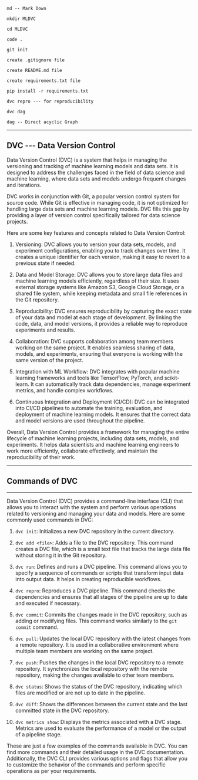 ```
md -- Mark Down
```

```
mkdir MLDVC
```

```
cd MLDVC
```

```
code .
```

```
git init
```

```
create .gitignore file
```

```
create README.md file
```

```
create requirements.txt file
```

```
pip install -r requirements.txt
```

```
dvc repro --- for reproducibility
```

```
dvc dag
```

```
dag -- Direct acyclic Graph
```



--------------------------------------------------------------------------------------------------------------------
DVC --- Data Version Control
--------------------------------------------------------------------------------------------------------------------
Data Version Control (DVC) is a system that helps in managing the versioning and tracking of machine learning models and data sets. It is designed to address the challenges faced in the field of data science and machine learning, where data sets and models undergo frequent changes and iterations.

DVC works in conjunction with Git, a popular version control system for source code. While Git is effective in managing code, it is not optimized for handling large data sets and machine learning models. DVC fills this gap by providing a layer of version control specifically tailored for data science projects.

Here are some key features and concepts related to Data Version Control:

1. Versioning: DVC allows you to version your data sets, models, and experiment configurations, enabling you to track changes over time. It creates a unique identifier for each version, making it easy to revert to a previous state if needed.

2. Data and Model Storage: DVC allows you to store large data files and machine learning models efficiently, regardless of their size. It uses external storage systems like Amazon S3, Google Cloud Storage, or a shared file system, while keeping metadata and small file references in the Git repository.

3. Reproducibility: DVC ensures reproducibility by capturing the exact state of your data and model at each stage of development. By linking the code, data, and model versions, it provides a reliable way to reproduce experiments and results.

4. Collaboration: DVC supports collaboration among team members working on the same project. It enables seamless sharing of data, models, and experiments, ensuring that everyone is working with the same version of the project.

5. Integration with ML Workflow: DVC integrates with popular machine learning frameworks and tools like TensorFlow, PyTorch, and scikit-learn. It can automatically track data dependencies, manage experiment metrics, and handle complex workflows.

6. Continuous Integration and Deployment (CI/CD): DVC can be integrated into CI/CD pipelines to automate the training, evaluation, and deployment of machine learning models. It ensures that the correct data and model versions are used throughout the pipeline.

Overall, Data Version Control provides a framework for managing the entire lifecycle of machine learning projects, including data sets, models, and experiments. It helps data scientists and machine learning engineers to work more efficiently, collaborate effectively, and maintain the reproducibility of their work.

-----------------------------------------------------------
## Commands of DVC
-----------------------------------------------------------
Data Version Control (DVC) provides a command-line interface (CLI) that allows you to interact with the system and perform various operations related to versioning and managing your data and models. Here are some commonly used commands in DVC:

1. `dvc init`: Initializes a new DVC repository in the current directory.

2. `dvc add <file>`: Adds a file to the DVC repository. This command creates a DVC file, which is a small text file that tracks the large data file without storing it in the Git repository.

3. `dvc run`: Defines and runs a DVC pipeline. This command allows you to specify a sequence of commands or scripts that transform input data into output data. It helps in creating reproducible workflows.

4. `dvc repro`: Reproduces a DVC pipeline. This command checks the dependencies and ensures that all stages of the pipeline are up to date and executed if necessary.

5. `dvc commit`: Commits the changes made in the DVC repository, such as adding or modifying files. This command works similarly to the `git commit` command.

6. `dvc pull`: Updates the local DVC repository with the latest changes from a remote repository. It is used in a collaborative environment where multiple team members are working on the same project.

7. `dvc push`: Pushes the changes in the local DVC repository to a remote repository. It synchronizes the local repository with the remote repository, making the changes available to other team members.

8. `dvc status`: Shows the status of the DVC repository, indicating which files are modified or are not up to date in the pipeline.

9. `dvc diff`: Shows the differences between the current state and the last committed state in the DVC repository.

10. `dvc metrics show`: Displays the metrics associated with a DVC stage. Metrics are used to evaluate the performance of a model or the output of a pipeline stage.

These are just a few examples of the commands available in DVC. You can find more commands and their detailed usage in the DVC documentation. Additionally, the DVC CLI provides various options and flags that allow you to customize the behavior of the commands and perform specific operations as per your requirements.